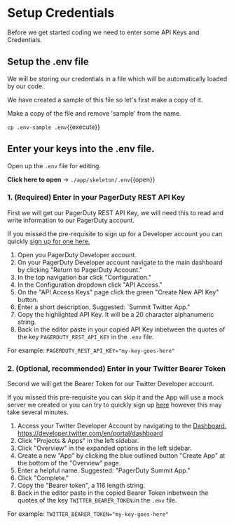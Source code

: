 # Setup Credentials

Before we get started coding we need to enter some API Keys and Credentials.

## Setup the .env file

We will be storing our credentials in a file which will be automatically loaded by our code.

We have created a sample of this file so let's first make a copy of it.

Make a copy of the file and remove 'sample' from the name.

`cp .env-sample .env`{{execute}}

## Enter your keys into the .env file.

Open up the `.env` file for editing.

**Click here to open** -> `./app/skeleton/.env`{{open}}

### 1. (Required) Enter in your PagerDuty REST API Key

First we will get our PagerDuty REST API Key, we will need this to read and write information to our PagerDuty account.

If you missed the pre-requisite to sign up for a Developer account you can quickly [sign up for one here.](https://developer.pagerduty.com/sign-up/)

1. Open you PagerDuty Developer account.
1. On your PagerDuty Developer account navigate to the main dashboard by clicking "Return to PagerDuty Account."
1. In the top navigation bar click "Configuration."
1. In the Configuration dropdown click "API Access."
1. On the "API Access Keys" page click the green "Create New API Key" button.
1. Enter a short description. Suggested: `Summit Twitter App."
1. Copy the highlighted API Key. It will be a 20 character alphanumeric string.
1. Back in the editor paste in your copied API Key inbetween the quotes of the key `PAGERDUTY_REST_API_KEY` in the `.env` file.

For example: `PAGERDUTY_REST_API_KEY="my-key-goes-here"`

### 2. (Optional, recommended) Enter in your Twitter Bearer Token

Second we will get the Bearer Token for our Twitter Developer account.

If you missed this pre-requisite you can skip it and the App will use a mock server we created or you can try to quickly sign up [here](https://developer.twitter.com/en/apply-for-access) however this may take several minutes.

1. Access your Twitter Developer Account by navigating to the [Dashboard.](https://developer.twitter.com/en/portal/dashboard) https://developer.twitter.com/en/portal/dashboard
1. Click "Projects & Apps" in the left sidebar.
1. Click "Overview" in the expanded options in the left sidebar.
1. Create a new "App" by clicking the blue outlined button "Create App" at the bottom of the "Overview" page.
1. Enter a helpful name. Suggested: "PagerDuty Summit App."
1. Click "Complete."
1. Copy the "Bearer token", a 116 length string.
1. Back in the editor paste in the copied Bearer Token inbetween the quotes of the key `TWITTER_BEARER_TOKEN`.in the `.env` file.

For example: `TWITTER_BEARER_TOKEN="my-key-goes-here"`
